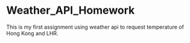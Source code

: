 # Weather_API_Homework
This is my first assignment using weather api to request temperature of Hong Kong and LHR.
